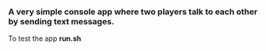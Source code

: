 ### A very simple console app where two players talk to each other by sending text messages.

To test the app **run.sh**